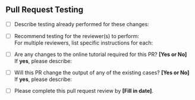 ## Pull Request Testing ##

- [ ] Describe testing already performed for these changes:</br>

- [ ] Recommend testing for the reviewer(s) to perform:</br>
For multiple reviewers, list specific instructions for each:</br>

- [ ] Are any changes to the online tutorial required for this PR? **[Yes or No]**</br>
If **yes**, please describe:</br>

- [ ] Will this PR change the output of any of the existing cases? **[Yes or No]**</br>
If **yes**, please describe:</br>

- [ ] Please complete this pull request review by **[Fill in date]**.</br>

